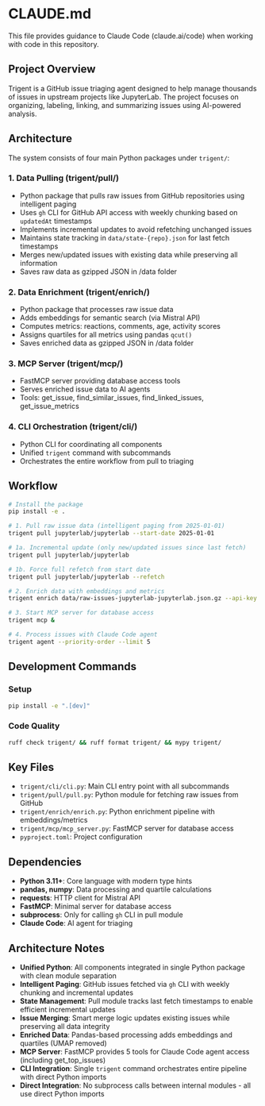 # CLAUDE.md

This file provides guidance to Claude Code (claude.ai/code) when working with code in this repository.

## Project Overview

Trigent is a GitHub issue triaging agent designed to help manage thousands of issues in upstream projects like JupyterLab. The project focuses on organizing, labeling, linking, and summarizing issues using AI-powered analysis.

## Architecture

The system consists of four main Python packages under `trigent/`:

### 1. Data Pulling (trigent/pull/)
- Python package that pulls raw issues from GitHub repositories using intelligent paging
- Uses `gh` CLI for GitHub API access with weekly chunking based on `updatedAt` timestamps
- Implements incremental updates to avoid refetching unchanged issues
- Maintains state tracking in `data/state-{repo}.json` for last fetch timestamps
- Merges new/updated issues with existing data while preserving all information
- Saves raw data as gzipped JSON in /data folder

### 2. Data Enrichment (trigent/enrich/)
- Python package that processes raw issue data
- Adds embeddings for semantic search (via Mistral API)
- Computes metrics: reactions, comments, age, activity scores
- Assigns quartiles for all metrics using pandas `qcut()`
- Saves enriched data as gzipped JSON in /data folder

### 3. MCP Server (trigent/mcp/)
- FastMCP server providing database access tools
- Serves enriched issue data to AI agents
- Tools: get_issue, find_similar_issues, find_linked_issues, get_issue_metrics

### 4. CLI Orchestration (trigent/cli/)
- Python CLI for coordinating all components
- Unified `trigent` command with subcommands
- Orchestrates the entire workflow from pull to triaging

## Workflow

```bash
# Install the package
pip install -e .

# 1. Pull raw issue data (intelligent paging from 2025-01-01)
trigent pull jupyterlab/jupyterlab --start-date 2025-01-01

# 1a. Incremental update (only new/updated issues since last fetch)
trigent pull jupyterlab/jupyterlab

# 1b. Force full refetch from start date
trigent pull jupyterlab/jupyterlab --refetch

# 2. Enrich data with embeddings and metrics
trigent enrich data/raw-issues-jupyterlab-jupyterlab.json.gz --api-key $MISTRAL_API_KEY

# 3. Start MCP server for database access
trigent mcp &

# 4. Process issues with Claude Code agent  
trigent agent --priority-order --limit 5
```

## Development Commands

### Setup
```bash
pip install -e ".[dev]"
```

### Code Quality
```bash
ruff check trigent/ && ruff format trigent/ && mypy trigent/
```

## Key Files

- `trigent/cli/cli.py`: Main CLI entry point with all subcommands
- `trigent/pull/pull.py`: Python module for fetching raw issues from GitHub
- `trigent/enrich/enrich.py`: Python enrichment pipeline with embeddings/metrics
- `trigent/mcp/mcp_server.py`: FastMCP server for database access
- `pyproject.toml`: Project configuration

## Dependencies

- **Python 3.11+**: Core language with modern type hints
- **pandas, numpy**: Data processing and quartile calculations
- **requests**: HTTP client for Mistral API
- **FastMCP**: Minimal server for database access
- **subprocess**: Only for calling `gh` CLI in pull module
- **Claude Code**: AI agent for triaging

## Architecture Notes

- **Unified Python**: All components integrated in single Python package with clean module separation
- **Intelligent Paging**: GitHub issues fetched via `gh` CLI with weekly chunking and incremental updates
- **State Management**: Pull module tracks last fetch timestamps to enable efficient incremental updates
- **Issue Merging**: Smart merge logic updates existing issues while preserving all data integrity  
- **Enriched Data**: Pandas-based processing adds embeddings and quartiles (UMAP removed)
- **MCP Server**: FastMCP provides 5 tools for Claude Code agent access (including get_top_issues)
- **CLI Integration**: Single `trigent` command orchestrates entire pipeline with direct Python imports
- **Direct Integration**: No subprocess calls between internal modules - all use direct Python imports